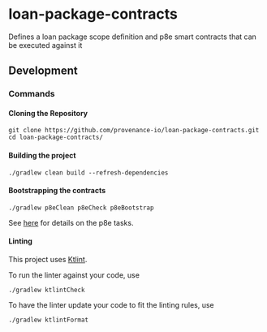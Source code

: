 # loan-package-contracts
Defines a loan package scope definition and p8e smart contracts that can be executed against it
## Development
### Commands
#### Cloning the Repository
```shell
git clone https://github.com/provenance-io/loan-package-contracts.git
cd loan-package-contracts/
```
#### Building the project
```shell
./gradlew clean build --refresh-dependencies
```
#### Bootstrapping the contracts 
```shell
./gradlew p8eClean p8eCheck p8eBootstrap
```
See [here](https://github.com/provenance-io/p8e-gradle-plugin/#tasks) for details on the p8e tasks.
#### Linting
This project uses [Ktlint](https://github.com/pinterest/ktlint).

To run the linter against your code, use
```shell
./gradlew ktlintCheck
```
To have the linter update your code to fit the linting rules, use
```shell
./gradlew ktlintFormat
```
